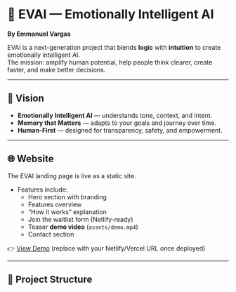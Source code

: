 # 🌌 EVAI — Emotionally Intelligent AI

**By Emmanuel Vargas**

EVAI is a next-generation project that blends **logic** with **intuition** to create emotionally intelligent AI.  
The mission: amplify human potential, help people think clearer, create faster, and make better decisions.

---

## 🚀 Vision
- **Emotionally Intelligent AI** — understands tone, context, and intent.  
- **Memory that Matters** — adapts to your goals and journey over time.  
- **Human-First** — designed for transparency, safety, and empowerment.  

---

## 🌐 Website
The EVAI landing page is live as a static site.  

- Features include:
  - Hero section with branding
  - Features overview
  - “How it works” explanation
  - Join the waitlist form (Netlify-ready)
  - Teaser **demo video** (`assets/demo.mp4`)
  - Contact section

👉 [View Demo](#) (replace with your Netlify/Vercel URL once deployed)

---

## 📂 Project Structure
